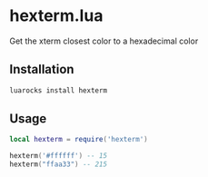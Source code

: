 # hexterm.lua

Get the xterm closest color to a hexadecimal color

## Installation

```bash
luarocks install hexterm
```

## Usage

```lua
local hexterm = require('hexterm')

hexterm('#ffffff') -- 15
hexterm("ffaa33") -- 215
```
